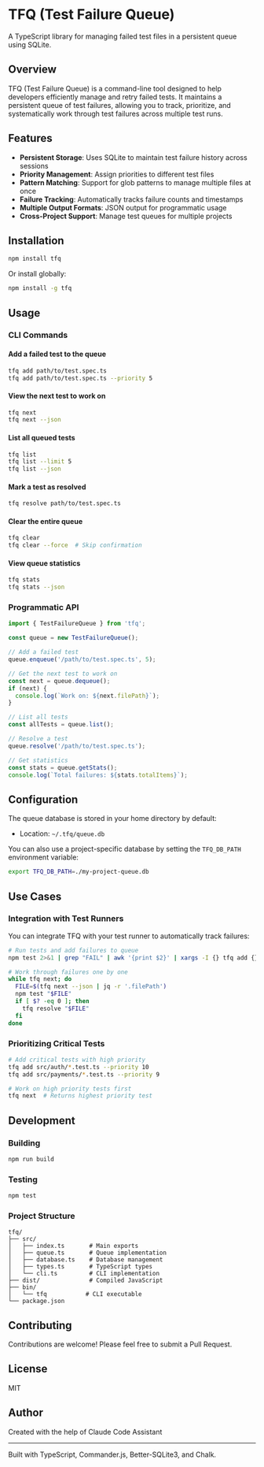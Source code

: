 # TFQ (Test Failure Queue)

A TypeScript library for managing failed test files in a persistent queue using SQLite.

## Overview

TFQ (Test Failure Queue) is a command-line tool designed to help developers efficiently manage and retry failed tests. It maintains a persistent queue of test failures, allowing you to track, prioritize, and systematically work through test failures across multiple test runs.

## Features

- **Persistent Storage**: Uses SQLite to maintain test failure history across sessions
- **Priority Management**: Assign priorities to different test files
- **Pattern Matching**: Support for glob patterns to manage multiple files at once
- **Failure Tracking**: Automatically tracks failure counts and timestamps
- **Multiple Output Formats**: JSON output for programmatic usage
- **Cross-Project Support**: Manage test queues for multiple projects

## Installation

```bash
npm install tfq
```

Or install globally:

```bash
npm install -g tfq
```

## Usage

### CLI Commands

#### Add a failed test to the queue
```bash
tfq add path/to/test.spec.ts
tfq add path/to/test.spec.ts --priority 5
```

#### View the next test to work on
```bash
tfq next
tfq next --json
```

#### List all queued tests
```bash
tfq list
tfq list --limit 5
tfq list --json
```

#### Mark a test as resolved
```bash
tfq resolve path/to/test.spec.ts
```

#### Clear the entire queue
```bash
tfq clear
tfq clear --force  # Skip confirmation
```

#### View queue statistics
```bash
tfq stats
tfq stats --json
```

### Programmatic API

```typescript
import { TestFailureQueue } from 'tfq';

const queue = new TestFailureQueue();

// Add a failed test
queue.enqueue('/path/to/test.spec.ts', 5);

// Get the next test to work on
const next = queue.dequeue();
if (next) {
  console.log(`Work on: ${next.filePath}`);
}

// List all tests
const allTests = queue.list();

// Resolve a test
queue.resolve('/path/to/test.spec.ts');

// Get statistics
const stats = queue.getStats();
console.log(`Total failures: ${stats.totalItems}`);
```

## Configuration

The queue database is stored in your home directory by default:
- Location: `~/.tfq/queue.db`

You can also use a project-specific database by setting the `TFQ_DB_PATH` environment variable:

```bash
export TFQ_DB_PATH=./my-project-queue.db
```

## Use Cases

### Integration with Test Runners

You can integrate TFQ with your test runner to automatically track failures:

```bash
# Run tests and add failures to queue
npm test 2>&1 | grep "FAIL" | awk '{print $2}' | xargs -I {} tfq add {}

# Work through failures one by one
while tfq next; do
  FILE=$(tfq next --json | jq -r '.filePath')
  npm test "$FILE"
  if [ $? -eq 0 ]; then
    tfq resolve "$FILE"
  fi
done
```

### Prioritizing Critical Tests

```bash
# Add critical tests with high priority
tfq add src/auth/*.test.ts --priority 10
tfq add src/payments/*.test.ts --priority 9

# Work on high priority tests first
tfq next  # Returns highest priority test
```

## Development

### Building

```bash
npm run build
```

### Testing

```bash
npm test
```

### Project Structure

```
tfq/
├── src/
│   ├── index.ts       # Main exports
│   ├── queue.ts       # Queue implementation
│   ├── database.ts    # Database management
│   ├── types.ts       # TypeScript types
│   └── cli.ts         # CLI implementation
├── dist/              # Compiled JavaScript
├── bin/
│   └── tfq           # CLI executable
└── package.json
```

## Contributing

Contributions are welcome! Please feel free to submit a Pull Request.

## License

MIT

## Author

Created with the help of Claude Code Assistant

---

Built with TypeScript, Commander.js, Better-SQLite3, and Chalk.